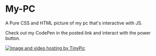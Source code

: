 # My-PC


A Pure CSS and HTML picture of my pc that's interactive with JS.
<p>Check out my CodePen in the posted link and interact with the power button. </p>

<a href="http://tinypic.com?ref=2yl8q6v" target="_blank"><img src="http://i66.tinypic.com/2yl8q6v.jpg" border="0" alt="Image and video hosting by TinyPic"></a>
